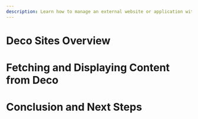 ```yaml
---
description: Learn how to manage an external website or application with Deco
---
```


# Deco Sites Overview

# Fetching and Displaying Content from Deco

# Conclusion and Next Steps


